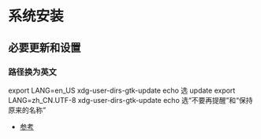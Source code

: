 # 系统安装
## 必要更新和设置
### 路径换为英文
export LANG=en_US
xdg-user-dirs-gtk-update
echo 选 update
export LANG=zh_CN.UTF-8
xdg-user-dirs-gtk-update
echo 选“不要再提醒”和“保持原来的名称”
* [参考](https://blog.csdn.net/ly890700/article/details/52269254)
